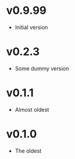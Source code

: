 
# v0.9.99

 * Initial version

# v0.2.3

 * Some dummy version

# v0.1.1

  * Almost oldest

# v0.1.0

 * The oldest
